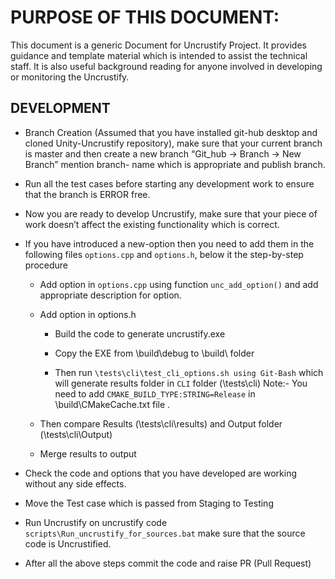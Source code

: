 # PURPOSE OF THIS DOCUMENT:
This document is a generic  Document for Uncrustify Project. It provides guidance and template material which is intended to assist the technical staff.
It is also useful background reading for anyone involved in developing or monitoring the Uncrustify.

## DEVELOPMENT
- Branch Creation (Assumed that you have installed git-hub desktop and cloned Unity-Uncrustify repository), make sure that your current branch is master and then create a new branch “Git_hub -> Branch -> New Branch” mention branch- name which is appropriate and publish branch.
- Run all the test cases before starting any development work to ensure that the branch is ERROR free.
- Now you are ready to develop Uncrustify, make sure that your piece of work doesn’t affect the existing functionality which is correct. 

- If you have introduced a new-option then you need to add them in the following  files ```options.cpp``` and ```options.h```, below it the step-by-step procedure
	- Add option in ```options.cpp``` using function ```unc_add_option()``` and add appropriate description for option.
	- Add option in options.h 
		- Build the code to generate uncrustify.exe

		- Copy the EXE from \build\debug to \build\ folder

		- Then run ```\tests\cli\test_cli_options.sh using Git-Bash``` which will generate results folder in ``CLI`` folder (\tests\cli\) 
			Note:- You need to add ```CMAKE_BUILD_TYPE:STRING=Release``` in \build\CMakeCache.txt file .

	- Then compare Results (\tests\cli\results) and Output folder (\tests\cli\Output)

	- Merge results to output 

- Check the code and options that you have developed are working without any side effects. 

- Move the Test case which is passed from Staging to Testing

- Run Uncrustify on uncrustify code ```scripts\Run_uncrustify_for_sources.bat``` make sure that the source code is Uncrustified.

- After all the above steps commit the code and raise PR (Pull Request)
